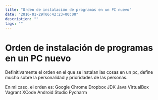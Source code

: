 ```yaml
---
title: "Orden de instalación de programas en un PC nuevo"
date: "2016-01-29T06:42:23+00:00"
description: ""
tags: ""
---
```

# Orden de instalación de programas en un PC nuevo

Definitivamente el orden en el que se instalan las cosas en un pc, define mucho sobre la personalidad y prioridades de las personas.

En mi caso, el orden es:
Google Chrome
Dropbox
JDK Java
VirtualBox
Vagrant
XCode
Android Studio
Pycharm

